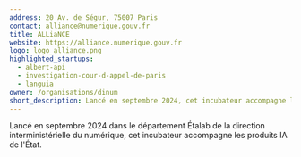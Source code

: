 ```yaml
---
address: 20 Av. de Ségur, 75007 Paris
contact: alliance@numerique.gouv.fr
title: ALLiaNCE
website: https://alliance.numerique.gouv.fr
logo: logo_alliance.png
highlighted_startups:
  - albert-api
  - investigation-cour-d-appel-de-paris
  - languia
owner: /organisations/dinum
short_description: Lancé en septembre 2024, cet incubateur accompagne les produits IA de l'État.
---
```

 Lancé en septembre 2024 dans le département Étalab de la direction interministérielle du numérique, cet incubateur accompagne les produits IA de l'État.
